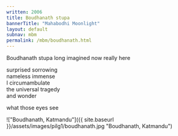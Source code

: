 ```yaml
---
written: 2006
title: Boudhanath stupa
bannerTitle: "Mahabodhi Moonlight" 
layout: default
subnav: mbm
permalink: /mbm/boudhanath.html
---
```


<div class="poem">
Boudhanath stupa  
long imagined  
now really here
 
surprised sorrowing  
nameless immense  
I circumambulate  
the universal tragedy  
and wonder
 
what those eyes see
</div>

!["Boudhanath, Katmandu"]({{ site.baseurl }}/assets/images/pilg1/boudhanath.jpg "Boudhanath, Katmandu")
